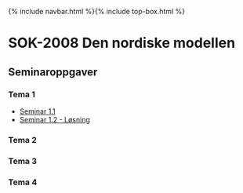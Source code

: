 {% include navbar.html %}{% include top-box.html %}
# SOK-2008 Den nordiske modellen    

## Seminaroppgaver  

### Tema 1
* [Seminar 1.1](https://uit-sok-2008-h23.github.io/assets/S1.1_LS.pdf)
* [Seminar 1.2 - Løsning](https://htmlpreview.github.io/?https://github.com/uit-sok-2008-h23/uit-sok-2008-h23.github.io/blob/master/assets/seminar_1_2023.html)


### Tema 2
### Tema 3
### Tema 4
